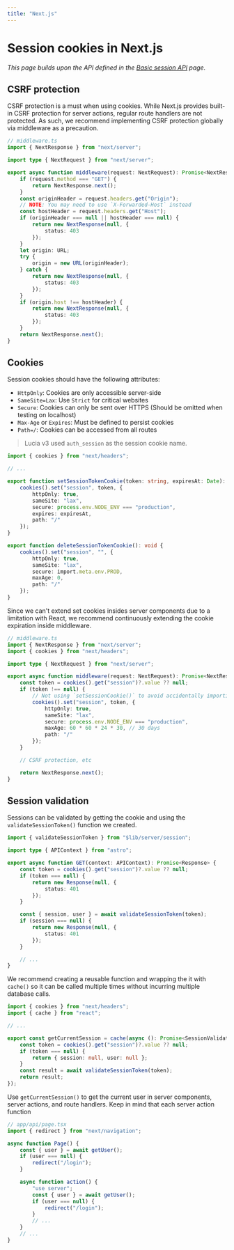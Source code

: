 ```yaml
---
title: "Next.js"
---
```


# Session cookies in Next.js

_This page builds upon the API defined in the [Basic session API](/sessions/basic-api) page._

## CSRF protection

CSRF protection is a must when using cookies. While Next.js provides built-in CSRF protection for server actions, regular route handlers are not protected. As such, we recommend implementing CSRF protection globally via middleware as a precaution.

```ts
// middleware.ts
import { NextResponse } from "next/server";

import type { NextRequest } from "next/server";

export async function middleware(request: NextRequest): Promise<NextResponse> {
	if (request.method === "GET") {
		return NextResponse.next();
	}
	const originHeader = request.headers.get("Origin");
	// NOTE: You may need to use `X-Forwarded-Host` instead
	const hostHeader = request.headers.get("Host");
	if (originHeader === null || hostHeader === null) {
		return new NextResponse(null, {
			status: 403
		});
	}
	let origin: URL;
	try {
		origin = new URL(originHeader);
	} catch {
		return new NextResponse(null, {
			status: 403
		});
	}
	if (origin.host !== hostHeader) {
		return new NextResponse(null, {
			status: 403
		});
	}
	return NextResponse.next();
}
```

## Cookies

Session cookies should have the following attributes:

- `HttpOnly`: Cookies are only accessible server-side
- `SameSite=Lax`: Use `Strict` for critical websites
- `Secure`: Cookies can only be sent over HTTPS (Should be omitted when testing on localhost)
- `Max-Age` or `Expires`: Must be defined to persist cookies
- `Path=/`: Cookies can be accessed from all routes

> Lucia v3 used `auth_session` as the session cookie name.

```ts
import { cookies } from "next/headers";

// ...

export function setSessionTokenCookie(token: string, expiresAt: Date): void {
	cookies().set("session", token, {
		httpOnly: true,
		sameSite: "lax",
		secure: process.env.NODE_ENV === "production",
		expires: expiresAt,
		path: "/"
	});
}

export function deleteSessionTokenCookie(): void {
	cookies().set("session", "", {
		httpOnly: true,
		sameSite: "lax",
		secure: import.meta.env.PROD,
		maxAge: 0,
		path: "/"
	});
}
```

Since we can't extend set cookies insides server components due to a limitation with React, we recommend continuously extending the cookie expiration inside middleware.

```ts
// middleware.ts
import { NextResponse } from "next/server";
import { cookies } from "next/headers";

import type { NextRequest } from "next/server";

export async function middleware(request: NextRequest): Promise<NextResponse> {
	const token = cookies().get("session")?.value ?? null;
	if (token !== null) {
		// Not using `setSessionCookie()` to avoid accidentally importing Node-only modules.
		cookies().set("session", token, {
			httpOnly: true,
			sameSite: "lax",
			secure: process.env.NODE_ENV === "production",
			maxAge: 60 * 60 * 24 * 30, // 30 days
			path: "/"
		});
	}

	// CSRF protection, etc

	return NextResponse.next();
}
```

## Session validation

Sessions can be validated by getting the cookie and using the `validateSessionToken()` function we created.

```ts
import { validateSessionToken } from "$lib/server/session";

import type { APIContext } from "astro";

export async function GET(context: APIContext): Promise<Response> {
	const token = cookies().get("session")?.value ?? null;
	if (token === null) {
		return new Response(null, {
			status: 401
		});
	}

	const { session, user } = await validateSessionToken(token);
	if (session === null) {
		return new Response(null, {
			status: 401
		});
	}

	// ...
}
```

We recommend creating a reusable function and wrapping the it with `cache()` so it can be called multiple times without incurring multiple database calls.

```ts
import { cookies } from "next/headers";
import { cache } from "react";

// ...

export const getCurrentSession = cache(async (): Promise<SessionValidationResult> => {
	const token = cookies().get("session")?.value ?? null;
	if (token === null) {
		return { session: null, user: null };
	}
	const result = await validateSessionToken(token);
	return result;
});
```

Use `getCurrentSession()` to get the current user in server components, server actions, and route handlers. Keep in mind that each server action function

```ts
// app/api/page.tsx
import { redirect } from "next/navigation";

async function Page() {
	const { user } = await getUser();
	if (user === null) {
		redirect("/login");
	}

	async function action() {
		"use server";
		const { user } = await getUser();
		if (user === null) {
			redirect("/login");
		}
		// ...
	}
	// ...
}
```
